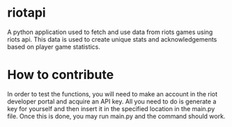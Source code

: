 # riotapi
A python application used to fetch and use data from riots games using riots api. This data is used to create unique stats and acknowledgements based on player game statistics.

# How to contribute
In order to test the functions, you will need to make an account in the riot developer portal and acquire an API key. All you need to do is generate a key for yourself and then insert it in the specified location in the main.py file. Once this is done, you may run main.py and the command should work. 
